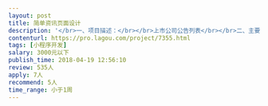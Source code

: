 ```yaml
---                
layout: post       
title: 简单资讯页面设计           
description: '</br>一、项目描述：</br></br>上市公司公告列表</br></br>二、主要功能点：</br>根据产品原型设计微信小程序</br>三、人员要求：</br></br>需要会微信小程序开发设计</br>'     
contenturl: https://pro.lagou.com/project/7355.html      
tags: [小程序开发]            
salary: 3000元以下          
publish_time: 2018-04-19 12:56:10         
review: 535人                   
apply: 7人                   
recommend: 5人                   
time_range: 小于1周              
---                 
```

